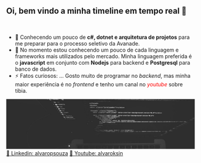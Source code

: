 ## Oi, bem vindo a minha timeline em tempo real 👋
<br>

- 🧡 Conhecendo um pouco de **c#, dotnet e arquitetura de projetos** para me preparar para o processo seletivo da Avanade.
- 🌱 No momento estou conhecendo um pouco de cada linguagem e frameworks mais utilizados pelo mercado. Minha linguagem preferida é o **javascript** em conjunto com **Nodejs** para backend e **Postgresql** para banco de dados.
- ⚡ Fatos curiosos: ... Gosto muito de programar no *backend*, mas minha maior experiência é no *frontend* e tenho um canal no <span style="color: red">*youtube*</span> sobre tibia.

![GitHub Logo](./computador.jpg)
[🔵 Linkedin: alvaropsouza](https://www.linkedin.com/in/alvaropsouza/)
[🔴 Youtube: alvaroksin](https://www.linkedin.com/in/alvaropsouza/)

